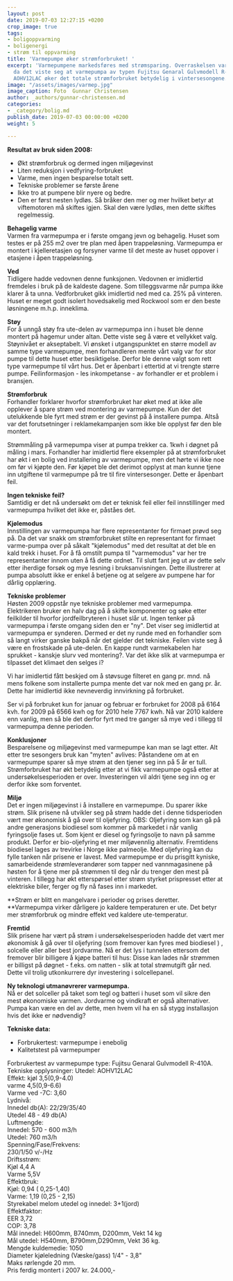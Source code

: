 ```yaml
---
layout: post
date: 2019-07-03 12:27:15 +0200
crop_image: true
tags:
- boligoppvarming
- boligenergi
- strøm til oppvarming
title: 'Varmepumpe øker strømforbruket! '
excerpt: 'Varmepumpene markedsføres med strømsparing. Overraskelsen var derfor stor
  da det viste seg at varmepumpa av typen Fujitsu Genaral Gulvmodell R-410A med utedel
  AOHV12LAC øker det totale strømforbruket betydelig i vintersesongene. '
image: "/assets/images/varmep.jpg"
image_caption: Foto  Gunnar Christensen
author: _authors/gunnar-christensen.md
categories:
- _category/bolig.md
publish_date: 2019-07-03 00:00:00 +0200
weight: 5

---
```

**Resultat av bruk siden 2008:**

* Økt strømforbruk og dermed ingen miljøgevinst
* Liten reduksjon i vedfyring-forbruket
* Varme, men ingen besparelse totalt sett.
* Tekniske problemer se første årene
* Ikke tro at pumpene blir nyere og bedre.
* Den er først nesten lydløs. Så bråker den mer og mer hvilket betyr at viftemotoren må skiftes igjen. Skal den være lydløs, men dette skiftes regelmessig.

**Behagelig varme**  
Varmen fra varmepumpa er i første omgang jevn og behagelig. Huset som testes er på 255 m2 over tre plan med åpen trappeløsning. Varmepumpa er montert i kjelleretasjen og forsyner varme til det meste av huset oppover i etasjene i åpen trappeløsning.

**Ved**  
Tidligere hadde vedovnen denne funksjonen. Vedovnen er imidlertid fremdeles i bruk på de kaldeste dagene. Som tilleggsvarme når pumpa ikke klarer å ta unna. Vedforbruket gikk imidlertid ned med ca. 25% på vinteren. Huset er meget godt isolert hovedsakelig med Rockwool som er den beste løsningene m.h.p. inneklima.

**Støy**  
For å unngå støy fra ute-delen av varmepumpa inn i huset ble denne montert på hagemur under altan. Dette viste seg å være et vellykket valg. Støynivået er akseptabelt. Vi ønsket i utgangspunktet en større modell av samme type varmepumpe, men forhandleren mente vårt valg var for stor pumpe til dette huset etter besiktigelse. Derfor ble denne valgt som rett type varmepumpe til vårt hus. Det er åpenbart i ettertid at vi trengte større pumpe. Feilinformasjon - les inkompetanse -  av forhandler er et problem i bransjen.

**Strømforbruk**  
Forhandler forklarer hvorfor strømforbruket har øket med at ikke alle opplever å spare strøm ved montering av varmepumpe. Kun der det utelukkende ble fyrt med strøm er der gevinst på å installere pumpa. Altså var det forutsetninger i reklamekampanjen som ikke ble opplyst før den ble montert.

Strømmåling på varmepumpa viser at pumpa trekker ca. 1kwh i døgnet på måling i mars. Forhandler har imidlertid flere eksempler på at strømforbruket har økt i en bolig ved installering av varmepumpe, men det hørte vi ikke noe om før vi kjøpte den. Før kjøpet ble det derimot opplyst at man kunne tjene inn utgiftene til varmepumpe på tre til fire vintersesonger. Dette er åpenbart feil.

**Ingen tekniske feil?**  
Samtidig er det nå undersøkt om det er teknisk feil eller feil innstillinger med varmepumpa hvilket det ikke er, påståes det.

**Kjølemodus**  
Innstillingen av varmepumpa har flere representanter for firmaet prøvd seg på. Da det var snakk om strømforbruket stilte en representant for firmaet varme-pumpa over på såkalt "kjølemodus" med det resultat at det ble en kald trekk i huset. For å få omstilt pumpa til "varmemodus" var her tre representanter innom uten å få dette ordnet. Til slutt fant jeg ut av dette selv etter iherdige forsøk og mye lesning i bruksanvisningen. Dette illustrerer at pumpa absolutt ikke er enkel å betjene og at selgere av pumpene har for dårlig opplæring.

**Tekniske problemer**  
Høsten 2009 oppstår nye tekniske problemer med varmepumpa. Elektrikeren bruker en halv dag på å skifte komponenter og søke etter feilkilder til hvorfor jordfeilbryteren i huset slår ut. Ingen tenker på varmepumpa i første omgang siden den er "ny". Det viser seg imidlertid at varmepumpa er synderen. Dermed er det ny runde med en forhandler som så langt virker ganske bakpå når det gjelder det tekniske. Feilen viste seg å være en frostskade på ute-delen. En kappe rundt varmekabelen har sprukket - kanskje slurv ved montering?. Var det ikke slik at varmepumpa er tilpasset det klimaet den selges i?

Vi har imidlertid fått beskjed om å støvsuge filteret en gang pr. mnd. nå mens folkene som installerte pumpa mente det var nok med en gang pr. år. Dette har imidlertid ikke nevneverdig innvirkning på forbruket.

Ser vi på forbruket kun for januar og februar er forbruket for 2008 på 6164 kvh. for 2009 på 6566 kwh og for 2010 hele 7767 kwh. Nå var 2010 kaldere enn vanlig, men så ble det derfor fyrt med tre ganger så mye ved i tillegg til varmepumpa denne perioden.

**Konklusjoner**  
Besparelsene og miljøgevinst med varmepumpe kan man se lagt etter. Alt etter tre sesongers bruk kan "myten" avlives: Påstandene om at en varmepumpe sparer så mye strøm at den tjener seg inn på 5 år er tull. Strømforbruket har økt betydelig etter at vi fikk varmepumpe også etter at undersøkelsesperioden er over. Investeringen vil aldri tjene seg inn og er derfor ikke som forventet. 

**Miljø**  
Det er ingen miljøgevinst i å installere en varmepumpe. Du sparer ikke strøm. Slik prisene nå utvikler seg på strøm hadde det i denne tidsperioden vært mer økonomisk å gå over til oljefyring. OBS:  Oljefyring som kan gå på andre generasjons biodiesel som kommer på markedet i når vanlig fyringsolje fases ut. Som kjent er diesel og fyringsolje to navn på samme produkt. Derfor er bio-oljefyring et mer miljøvennlig alternativ. Fremtidens biodiesel lages av trevirke i Norge ikke palmeolje. Med oljefyring kan du fylle tanken når prisene er lavest. Med varmepumpe er du prisgitt kyniske, samarbeidende strømleverandører som tapper ned vannmagasinene på høsten for å tjene mer på strømmen til deg når du trenger den mest på vinteren. I tillegg har økt etterspørsel etter strøm styrket prispresset etter at elektriske biler, ferger og fly nå fases inn i markedet.

**Strøm er blitt en mangelvare i perioder og prises deretter.  
**Varmepumpa virker dårligere jo kaldere temperaturen er ute. Det betyr mer strømforbruk og mindre effekt ved kaldere ute-temperatur.

**Fremtid**  
Slik prisene har vært på strøm i undersøkelsesperioden hadde det vært mer økonomisk å gå over til oljefyring (som fremover kan fyres med biodiesel ) , solcelle eller aller best jordvarme. Nå er det lys i tunnelen ettersom det fremover blir billigere å kjøpe batteri til hus: Disse kan lades når strømmen er billigst på døgnet - f.eks. om natten - slik at total strømutgift går ned. Dette vil trolig utkonkurrere dyr investering i solcellepanel.

**Ny teknologi utmanøvrerer varmepumpa.**  
Nå er det solceller på taket som tegl og batteri i huset som vil sikre den mest økonomiske varmen. Jordvarme og vindkraft er også alternativer. Pumpa kan være en del av dette, men hvem vil ha en så stygg installasjon hvis det ikke er nødvendig?

**Tekniske data:**

* Forbrukertest: varmepumpe i enebolig
* Kalitetstest på varmepumper

Forbrukertest av varmepumpe type: Fujitsu Genaral Gulvmodell R-410A. Tekniske opplysninger: Utedel: AOHV12LAC  
Effekt: kjøl 3,5(0,9-4.0)  
 varme 4,5(0,9-6.6)  
Varme ved -7C: 3,60  
Lydnivå:  
Innedel db(A): 22/29/35/40  
Utedel 48 - 49 db(A)  
Luftmengde:  
Innedel: 570 - 600 m3/h  
Utedel: 760 m3/h  
Spenning/Fase/Frekvens:  
230/1/50 v/-/Hz  
Driftsstrøm:  
Kjøl 4,4 A  
Varme 5,5V  
Effektbruk:  
Kjøl: 0,94 ( 0,25-1,40)  
Varme: 1,19 (0,25 - 2,15)  
Styrekabel melom utedel og innedel: 3+1(jord)  
Effektfaktor:  
EER 3,72  
COP: 3,78  
Mål innedel: H600mm, B740mm, D200mm, Vekt 14 kg  
Mål utedel: H540mm, B790mm,D290mm, Vekt 36 kg.  
Mengde kuldemedie: 1050  
Diameter kjøleledning (Væske/gass) 1/4" - 3,8"  
Maks rørlengde 20 mm.  
Pris ferdig montert i 2007 kr. 24.000,-